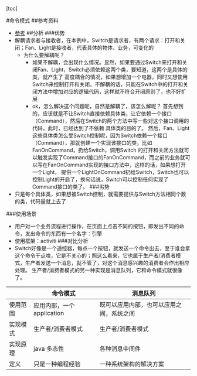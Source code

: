 [toc]

#命令模式
##参考资料
- [参考](https://www.javaworld.com/article/2077569/java-tip-68--learn-how-to-implement-the-command-pattern-in-java.html)
##分析
###优势
- 解耦请求者与接收者，在本例中，Switch是请求者，有两个请求：打开和关闭；Fan、Light是接收者，代表具体的物体、业务，可变化的
    - 为什么要解耦呢？
        - 如果不解耦，会出现什么情况。显然，如果要通过Switch来打开和关闭Fan、Light，Switch必须依赖这两个类，要知道，这两个是具体的类，就产生了
           高度耦合的情况，如果想增加一个电器，同时又想使用Switch来控制打开和关闭，不解耦的话，只能在Switch中的打开和关闭方法中增加对应的逻辑代码，这样就不符合开闭原则了，也不好扩展
        - ok，怎么解决这个问题呢，自然是解耦了，该怎么解呢？
           首先想到的，应该就是不让Switch直接依赖具体类，让它依赖一个接口（Command），然后在Switch的两个方法中写一些对这个接口调用的代码，此时，已经达到了不依赖
           具体类的目的了。
           然后，Fan、Light这些具体类怎么受Switch控制呢，因为Switch依赖一个接口（Command），那就创建一个实现该接口的类，比如FanOnCommand，扔给Switch，调用Switch
           的打开和关闭方法就可以触发实现了Command接口的FanOnCommand，而之前的业务就可以写在FanOnCommand实现的接口方法中，这样的话，如果想打开一个Light，
           提供一个LightOnCommand扔给Switch，Switch也可以控制Light的开启了，换句话说，Switch可以控制任何实现了Command接口的类了。
###劣势
- 只是每个具体类，如果想被Switch控制，就需要提供与Switch方法相同个数的类，代码量就上去了

###使用场景
- 用户对一个业务流程进行操作，在页面上点击不同的按钮，即发出不同的命令，发出命令的东西有一个名字：引擎
- 使用框架：activiti
###对比分析
- Switch好像是一个遥控器，每点一个按钮，就发送一个命令出去，至于谁会拿这个命令干点啥，它是不关心的；照这么看来，它也属于生产者/消费者模式，生产者发送一个消息，就不管了，对这个消息感兴趣的消费者会作出相应处理。
生产者/消费者模式的另一种实现是消息队列，它和命令模式就很像了。

|   | 命令模式    | 消息队列     |   
| -------- | --------- | ----------- | 
| 使用范围  |   应用内部，一个application    |     既可以应用内部，也可以应用之间，系统之间     
| 实现模式  |   生产者/消费者模式    |     生产者/消费者模式      |       
| 实现原理  |   java 多态性    |     各种消息中间件      |     
|定义|         只是一种编程经验|一种系统架构的解决方案
